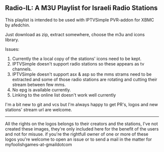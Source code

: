 Radio-IL: A M3U Playlist for Israeli Radio Stations
---------------------------------------------------

This playlist is intended to be used with IPTVSimple PVR-addon for XBMC by afedchin.

Just download as zip, extract somewhere, choose the m3u and icons library.


Issues:
1.  Currently the a local copy of the stations' icons need to be kept.
2.  IPTVSimple doesn't support radio stations so these appears as tv channels.
3.  IPTVSimple doesn't support asx & asp so the mms strams need to be extracted 
    and some of those radio stations are rotating and cutting their stream between few mms.
4.  No epg is available currently.
5.  Linking to the online list doesn't work well currently


I'm a bit new to git and vcs but I'm always happy to get PR's,
logos and new stations' stream url are welcome.


-----------------------------------------------------------------------------

All the rights on the logos belongs to their creators and the stations,
I've not created these images, they're only included here for the benefit of the users and not for misuse.
if you're the rightfull owner of one or more of these logos you're welcome to open an issue or to send a mail in the matter for myfoolishgames-at-gmaildotcom

